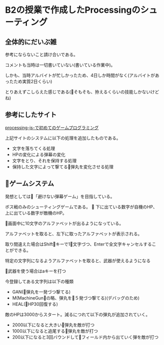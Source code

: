 # B2の授業で作成したProcessingのシューティング

## 全体的にだいぶ雑
参考にならないこと請け合いである。

コメントも当時は一切書いていない(書いている作業中)。

しかも、当時アルバイトが忙しかったため、4日しか時間がなく(アルバイトがあったため実質2日くらい)

とりあえずこしらえた感じである(そもそも、拵えるくらいの技能しかないけどね)

## 参考にしたサイト
[processing-js-で初めてのゲームプログラミング](http://wise9.jp/archives/category/%E9%80%A3%E8%BC%89-processing-js-%E3%81%A7%E5%88%9D%E3%82%81%E3%81%A6%E3%81%AE%E3%82%B2%E3%83%BC%E3%83%A0%E3%83%97%E3%83%AD%E3%82%B0%E3%83%A9%E3%83%9F%E3%83%B3%E3%82%B0)

上記サイトのシステムに以下の処理を追加したものである。
* 文字を落ちてくる処理
* HPの変化による弾幕の変化
* 文字をとり、それを保持する処理
* 保持した文字によって撃てる弾丸を変化させる処理

## ゲームシステム

発想としては「避けない弾幕ゲーム」を目指している。

ボス戦のみのシューティングゲームである。

下に出ている数字が自機のHP、上に出ている数字が敵機のHP。

画面中に10文字のアルファベットが出るようになっている。

アルファベットを取ると、左下に取ったアルファベットが表示される。

取り間違えた場合はShiftキーで1文字づつ、Enterで全文字キャンセルすることができる。

特定の文字列になるようアルファベットを取ると、武器が使えるようになる

武器を使う場合はaキーを打つ

今登録してある文字列は以下の種類

* GAN(弾丸を一発づつ撃てる)
* M(MachineGunの略、弾丸を５発づつ撃てる)(デバッグのため)
* HEAL(HP30回復する)

敵のHPは3000からスタート。減るにつれて以下の弾丸が追加されていく。

* 2000以下になると大きい弾丸を敵が打つ
* 1000以下になると追尾する弾丸を敵が打つ
* 200以下になると3回バウンドしてフィールド内から出ていく弾を敵が打つ





